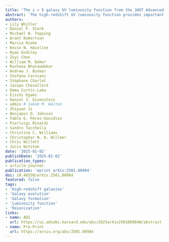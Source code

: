 ```yaml
---
title: 'The z > 9 galaxy UV luminosity function from the JWST Advanced Deep Extragalactic Survey: insights into early galaxy evolution and reionization'
abstract: 'The high-redshift UV luminosity function provides important insights into the evolution of early galaxies. JWST has revealed an unexpectedly large population of bright ({{< /math >}}$M_{\mathrm{UV}} \lesssim −20${{< /math >}}) galaxies at {{< /math >}}$z \gtrsim 10${{< /math >}}, implying fundamental changes in the star forming properties of galaxies at increasingly early times. However, constraining the fainter population ({{< /math >}}$M_{\mathrm{UV}} \gtrsim −18${{< /math >}}) has been more challenging. In this work, we present the {{< /math >}}$z \gtrsim 9${{< /math >}} UV luminosity function from the JWST Advanced Deep Extragalactic Survey. We calculate the UV luminosity function from several hundred {{< /math >}}$z \gtrsim 9${{< /math >}} galaxy candidates that reach UV luminosities of {{< /math >}}$M_{\mathrm{UV}} \sim −17${{< /math >}} in redshift bins of {{< /math >}}$z \sim 9−12${{< /math >}}(309 candidates) and {{< /math >}}$z \sim 12−16${{< /math >}} (63 candidates). We search for candidates at {{< /math >}}$z \sim 16−22.5${{< /math >}} and find none. We also estimate the  {{< /math >}}$z \sim 14−16${{< /math >}} luminosity function from the {{< /math >}}$z \gtrsim 14${{< /math >}} subset of the {{< /math >}}$z \sim 12−16${{< /math >}} sample. Consistent with other measurements, we find an excess of bright galaxies that is in tension with many theoretical models, especially at {{< /math >}}$z \gtrsim 12${{< /math >}}. However, we also find high number densities at {{< /math >}}$−18 \lesssim M_{\mathrm{UV}} \lesssim −17${{< /math >}}, suggesting that there is a larger population of faint galaxies than expected, as well as bright ones. From our parametric fits for the luminosity function, we find steep faint end slopes of {{< /math >}}$−2.5 \lesssim \alpha \lesssim −2.3${{< /math >}}, suggesting a large population of faint ({{< /math >}}$M_{\mathrm{UV}} \gtrsim −17${{< /math >}}) galaxies. Combined, the high normalization and steep faint end slope of the luminosity function could imply that the reionization process is appreciably underway as early as {{< /math >}}$z = 10${{< /math >}}.'
authors:
- Lily Whitler
- Daniel P. Stark
- Michael W. Topping
- Brant Robertson
- Marcia Rieke
- Kevin N. Hainline
- Ryan Endsley
- Zuyi Chen
- William M. Baker
- Rachana Bhatawdekar
- Andrew J. Bunker
- Stefano Carniani
- Stéphane Charlot
- Jacopo Chevallard
- Emma Curtis-Lake
- Eiichi Egami
- Daniel J. Eisenstein
- admin # Jakob M. Helton
- Zhiyuan Ji
- Benjamin D. Johnson
- Pablo G. Pérez-González
- Pierluigi Rinaldi
- Sandro Tacchella
- Christina C. Williams
- Christopher N. A. Willmer
- Chris Willott
- Joris Witstok
date: '2025-01-02'
publishDate: '2025-01-02'
publication_types:
- article-journal
publication: 'eprint arXiv:2501.00984'
doi: 10.48550/arXiv.2501.00984
featured: false
tags:
- 'High-redshift galaxies'
- 'Galaxy evolution'
- 'Galaxy formation'
- 'Luminosity function'
- 'Reionization'
links:
- name: ADS
  url: https://ui.adsabs.harvard.edu/abs/2025arXiv250100984W/abstract
- name: Pre-Print
  url: https://arxiv.org/abs/2501.00984
---
```

